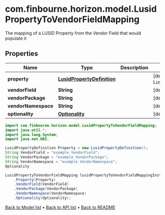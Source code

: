 # com.finbourne.horizon.model.LusidPropertyToVendorFieldMapping
The mapping of a LUSID Property from the Vendor Field that would populate it

## Properties

Name | Type | Description | Notes
------------ | ------------- | ------------- | -------------
**property** | [**LusidPropertyDefinition**](LusidPropertyDefinition.md) |  | [default to LusidPropertyDefinition]
**vendorField** | **String** |  | [default to String]
**vendorPackage** | **String** |  | [default to String]
**vendorNamespace** | **String** |  | [default to String]
**optionality** | [**Optionality**](Optionality.md) |  | [default to Optionality]

```java
import com.finbourne.horizon.model.LusidPropertyToVendorFieldMapping;
import java.util.*;
import java.lang.System;
import java.net.URI;

LusidPropertyDefinition Property = new LusidPropertyDefinition();
String VendorField = "example VendorField";
String VendorPackage = "example VendorPackage";
String VendorNamespace = "example VendorNamespace";
Optionality 

LusidPropertyToVendorFieldMapping lusidPropertyToVendorFieldMappingInstance = new LusidPropertyToVendorFieldMapping()
    .Property(Property)
    .VendorField(VendorField)
    .VendorPackage(VendorPackage)
    .VendorNamespace(VendorNamespace)
    .Optionality(Optionality);
```


[Back to Model list](../README.md#documentation-for-models) &#8226; [Back to API list](../README.md#documentation-for-api-endpoints) &#8226; [Back to README](../README.md)
